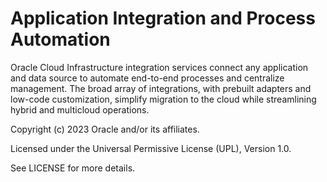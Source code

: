 # Application Integration and Process Automation

Oracle Cloud Infrastructure integration services connect any application and data source to automate end-to-end processes and centralize management. The broad array of integrations, with prebuilt adapters and low-code customization, simplify migration to the cloud while streamlining hybrid and multicloud operations.

Copyright (c) 2023 Oracle and/or its affiliates.

Licensed under the Universal Permissive License (UPL), Version 1.0.

See LICENSE for more details.
